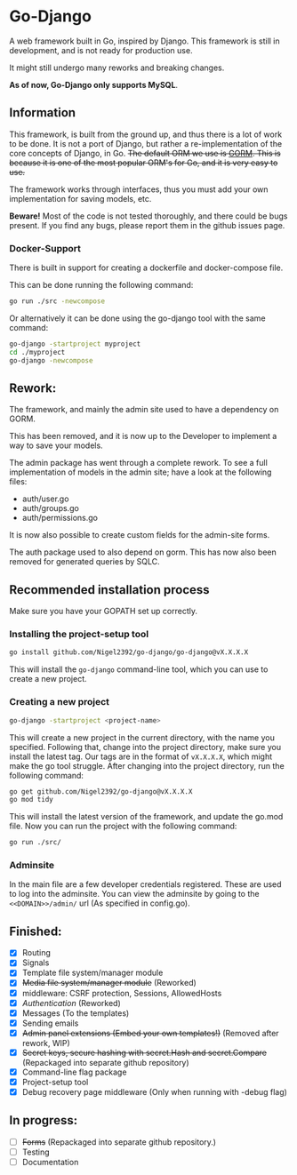 # Go-Django

A web framework built in Go, inspired by Django.
This framework is still in development, and is not ready for production use.

It might still undergo many reworks and breaking changes.

**As of now, Go-Django only supports MySQL**.

## Information

This framework, is built from the ground up, and thus there is a lot of work to be done.
It is not a port of Django, but rather a re-implementation of the core concepts of Django, in Go.
~~The default ORM we use is [GORM](https://gorm.io/).
This is because it is one of the most popular ORM's for Go, and it is very easy to use.~~

The framework works through interfaces, thus you must add your own implementation for saving models, etc.

**Beware!**
Most of the code is not tested thoroughly, and there could be bugs present.
If you find any bugs, please report them in the github issues page.

### Docker-Support

There is built in support for creating a dockerfile and docker-compose file. 

This can be done running the following command:

```bash
go run ./src -newcompose
```

Or alternatively it can be done using the go-django tool with the same command:

```bash
go-django -startproject myproject
cd ./myproject
go-django -newcompose
```

## Rework:

The framework, and mainly the admin site used to have a dependency on GORM.

This has been removed, and it is now up to the Developer to implement a way to save your models.

The admin package has went through a complete rework. To see a full implementation of models in the admin site; have a look at the following files:

- auth/user.go
- auth/groups.go
- auth/permissions.go

It is now also possible to create custom fields for the admin-site forms.

The auth package used to also depend on gorm. This has now also been removed for generated queries by SQLC.

## Recommended installation process

Make sure you have your GOPATH set up correctly.

### Installing the project-setup tool

```bash
go install github.com/Nigel2392/go-django/go-django@vX.X.X.X
```

This will install the `go-django` command-line tool, which you can use to create a new project.

### Creating a new project

```bash
go-django -startproject <project-name>
```

This will create a new project in the current directory, with the name you specified.
Following that, change into the project directory, make sure you install the latest tag.
Our tags are in the format of `vX.X.X.X`, which might make the go tool struggle.
After changing into the project directory, run the following command:

```bash
go get github.com/Nigel2392/go-django@vX.X.X.X
go mod tidy
```

This will install the latest version of the framework, and update the go.mod file.
Now you can run the project with the following command:

```bash
go run ./src/
```

### Adminsite

In the main file are a few developer credentials registered.
These are used to log into the adminsite.
You can view the adminsite by going to the `<<DOMAIN>>/admin/` url (As specified in config.go).

## Finished:

- [X] Routing
- [X] Signals
- [X] Template file system/manager module
- [X] ~~Media file system/manager module~~ (Reworked)
- [X] middleware: CSRF protection, Sessions, AllowedHosts
- [X] *Authentication* (Reworked)
- [X] Messages (To the templates)
- [X] Sending emails
- [X] ~~Admin panel extensions (Embed your own templates!)~~ (Removed after rework, WIP)
- [X] ~~Secret keys, secure hashing with secret.Hash and secret.Compare~~ (Repackaged into separate github repository)
- [X] Command-line flag package
- [X] Project-setup tool
- [X] Debug recovery page middleware (Only when running with -debug flag)

## In progress:

- [ ] ~~Forms~~ (Repackaged into separate github repository.)
- [ ] Testing
- [ ] Documentation
